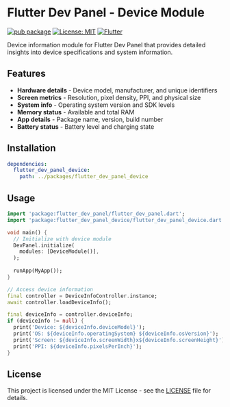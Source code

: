 # Flutter Dev Panel - Device Module

[![pub package](https://img.shields.io/pub/v/flutter_dev_panel_device.svg)](https://pub.dev/packages/flutter_dev_panel_device)
[![License: MIT](https://img.shields.io/badge/License-MIT-yellow.svg)](https://opensource.org/licenses/MIT)
[![Flutter](https://img.shields.io/badge/Flutter-%E2%89%A53.10.0-blue)](https://flutter.dev)

Device information module for Flutter Dev Panel that provides detailed insights into device specifications and system information.

## Features

- **Hardware details** - Device model, manufacturer, and unique identifiers
- **Screen metrics** - Resolution, pixel density, PPI, and physical size
- **System info** - Operating system version and SDK levels
- **Memory status** - Available and total RAM
- **App details** - Package name, version, build number
- **Battery status** - Battery level and charging state

## Installation

```yaml
dependencies:
  flutter_dev_panel_device:
    path: ../packages/flutter_dev_panel_device
```

## Usage

```dart
import 'package:flutter_dev_panel/flutter_dev_panel.dart';
import 'package:flutter_dev_panel_device/flutter_dev_panel_device.dart';

void main() {
  // Initialize with device module
  DevPanel.initialize(
    modules: [DeviceModule()],
  );
  
  runApp(MyApp());
}

// Access device information
final controller = DeviceInfoController.instance;
await controller.loadDeviceInfo();

final deviceInfo = controller.deviceInfo;
if (deviceInfo != null) {
  print('Device: ${deviceInfo.deviceModel}');
  print('OS: ${deviceInfo.operatingSystem} ${deviceInfo.osVersion}');
  print('Screen: ${deviceInfo.screenWidth}x${deviceInfo.screenHeight}');
  print('PPI: ${deviceInfo.pixelsPerInch}');
}
```


## License

This project is licensed under the MIT License - see the [LICENSE](LICENSE) file for details.